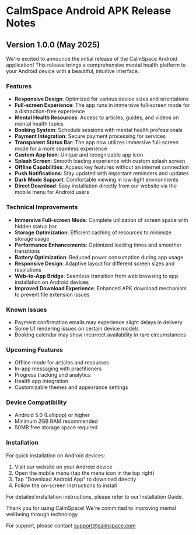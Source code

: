 # CalmSpace Android APK Release Notes

## Version 1.0.0 (May 2025)

We're excited to announce the initial release of the CalmSpace Android application! This release brings a comprehensive mental health platform to your Android device with a beautiful, intuitive interface.

### Features

- **Responsive Design**: Optimized for various device sizes and orientations
- **Full-screen Experience**: The app runs in immersive full-screen mode for a distraction-free experience
- **Mental Health Resources**: Access to articles, guides, and videos on mental health topics
- **Booking System**: Schedule sessions with mental health professionals
- **Payment Integration**: Secure payment processing for services
- **Transparent Status Bar**: The app now utilizes immersive full-screen mode for a more seamless experience
- **Custom App Icon**: Unique and recognizable app icon
- **Splash Screen**: Smooth loading experience with custom splash screen
- **Offline Capabilities**: Access key features without an internet connection
- **Push Notifications**: Stay updated with important reminders and updates
- **Dark Mode Support**: Comfortable viewing in low-light environments
- **Direct Download**: Easy installation directly from our website via the mobile menu for Android users

### Technical Improvements

- **Immersive Full-screen Mode**: Complete utilization of screen space with hidden status bar
- **Storage Optimization**: Efficient caching of resources to minimize storage usage
- **Performance Enhancements**: Optimized loading times and smoother transitions
- **Battery Optimization**: Reduced power consumption during app usage
- **Responsive Design**: Adaptive layout for different screen sizes and resolutions
- **Web-to-App Bridge**: Seamless transition from web browsing to app installation on Android devices
- **Improved Download Experience**: Enhanced APK download mechanism to prevent file extension issues

### Known Issues

- Payment confirmation emails may experience slight delays in delivery
- Some UI rendering issues on certain device models
- Booking calendar may show incorrect availability in rare circumstances

### Upcoming Features

- Offline mode for articles and resources
- In-app messaging with practitioners
- Progress tracking and analytics
- Health app integration
- Customizable themes and appearance settings

### Device Compatibility

- Android 5.0 (Lollipop) or higher
- Minimum 2GB RAM recommended
- 50MB free storage space required

### Installation

For quick installation on Android devices:
1. Visit our website on your Android device
2. Open the mobile menu (tap the menu icon in the top right)
3. Tap "Download Android App" to download directly
4. Follow the on-screen instructions to install

For detailed installation instructions, please refer to our Installation Guide.

Thank you for using CalmSpace! We're committed to improving mental wellbeing through technology.

For support, please contact support@calmspace.com 